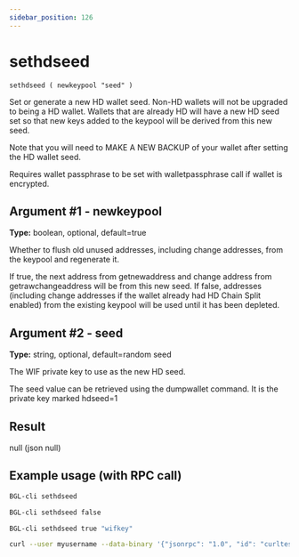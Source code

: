```yaml
---
sidebar_position: 126
---
```


# sethdseed

`sethdseed ( newkeypool "seed" )`

Set or generate a new HD wallet seed. Non-HD wallets will not be upgraded to being a HD wallet. Wallets that are already HD will have a new HD seed set so that new keys added to the keypool will be derived from this new seed.

Note that you will need to MAKE A NEW BACKUP of your wallet after setting the HD wallet seed.

Requires wallet passphrase to be set with walletpassphrase call if wallet is encrypted.

## Argument #1 - newkeypool

**Type:** boolean, optional, default=true

Whether to flush old unused addresses, including change addresses, from the keypool and regenerate it.

If true, the next address from getnewaddress and change address from getrawchangeaddress will be from this new seed. If false, addresses (including change addresses if the wallet already had HD Chain Split enabled) from the existing keypool will be used until it has been depleted.

## Argument #2 - seed

**Type:** string, optional, default=random seed

The WIF private key to use as the new HD seed.

The seed value can be retrieved using the dumpwallet command. It is the private key marked hdseed=1

## Result

null (json null)

## Example usage (with RPC call)

```sh
BGL-cli sethdseed
```

```sh
BGL-cli sethdseed false
```

```sh
BGL-cli sethdseed true "wifkey"
```

```sh
curl --user myusername --data-binary '{"jsonrpc": "1.0", "id": "curltest", "method": "sethdseed", "params": [true, "wifkey"]}' -H 'content-type: text/plain;' http://127.0.0.1:8334/
```
